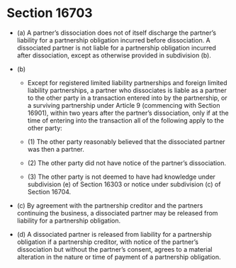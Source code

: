 # Section 16703

- (a) A partner’s dissociation does not of itself discharge the partner’s liability for a partnership obligation incurred before dissociation. A dissociated partner is not liable for a partnership obligation incurred after dissociation, except as otherwise provided in subdivision (b).

- (b) 

  - Except for registered limited liability partnerships and foreign limited liability partnerships, a partner who dissociates is liable as a partner to the other party in a transaction entered into by the partnership, or a surviving partnership under Article 9 (commencing with Section 16901), within two years after the partner’s dissociation, only if at the time of entering into the transaction all of the following apply to the other party:

  - (1) The other party reasonably believed that the dissociated partner was then a partner.

  - (2) The other party did not have notice of the partner’s dissociation.

  - (3) The other party is not deemed to have had knowledge under subdivision (e) of Section 16303 or notice under subdivision (c) of Section 16704.

- (c) By agreement with the partnership creditor and the partners continuing the business, a dissociated partner may be released from liability for a partnership obligation.

- (d) A dissociated partner is released from liability for a partnership obligation if a partnership creditor, with notice of the partner’s dissociation but without the partner’s consent, agrees to a material alteration in the nature or time of payment of a partnership obligation.